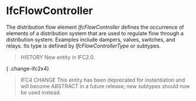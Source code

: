 # IfcFlowController

The distribution flow element _IfcFlowController_ defines the occurrence of elements of a distribution system that are used to regulate flow through a distribution system. Examples include dampers, valves, switches, and relays. Its type is defined by _IfcFlowControllerType_ or subtypes.

> HISTORY New entity in IFC2.0.

{ .change-ifc2x4}
> IFC4 CHANGE This entity has been deprecated for instantiation and will become ABSTRACT in a future release; new subtypes should now be used instead.
